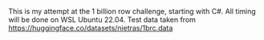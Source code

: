 This is my attempt at the 1 billion row challenge, starting with C#.
All timing will be done on WSL Ubuntu 22.04.
Test data taken from https://huggingface.co/datasets/nietras/1brc.data
